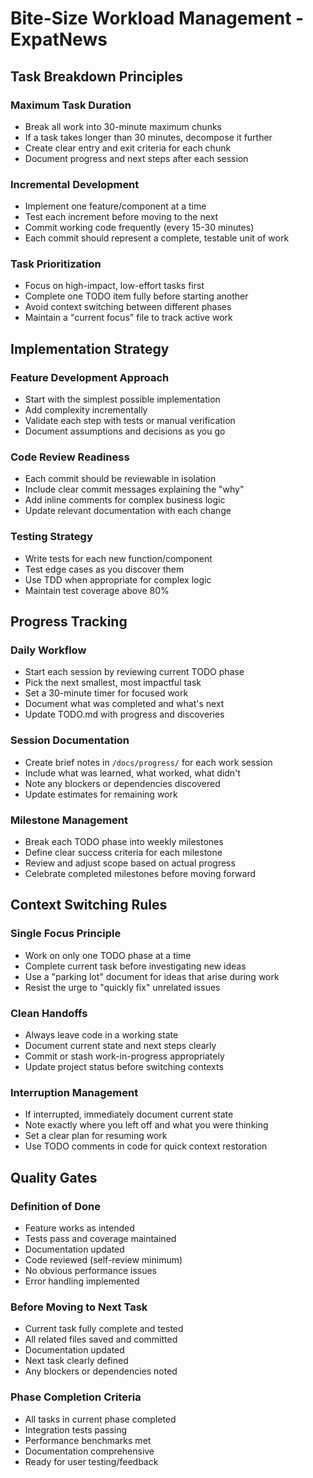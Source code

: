 # Bite-Size Workload Management - ExpatNews

## Task Breakdown Principles

### Maximum Task Duration

- Break all work into 30-minute maximum chunks
- If a task takes longer than 30 minutes, decompose it further
- Create clear entry and exit criteria for each chunk
- Document progress and next steps after each session

### Incremental Development

- Implement one feature/component at a time
- Test each increment before moving to the next
- Commit working code frequently (every 15-30 minutes)
- Each commit should represent a complete, testable unit of work

### Task Prioritization

- Focus on high-impact, low-effort tasks first
- Complete one TODO item fully before starting another
- Avoid context switching between different phases
- Maintain a "current focus" file to track active work

## Implementation Strategy

### Feature Development Approach

- Start with the simplest possible implementation
- Add complexity incrementally
- Validate each step with tests or manual verification
- Document assumptions and decisions as you go

### Code Review Readiness

- Each commit should be reviewable in isolation
- Include clear commit messages explaining the "why"
- Add inline comments for complex business logic
- Update relevant documentation with each change

### Testing Strategy

- Write tests for each new function/component
- Test edge cases as you discover them
- Use TDD when appropriate for complex logic
- Maintain test coverage above 80%

## Progress Tracking

### Daily Workflow

- Start each session by reviewing current TODO phase
- Pick the next smallest, most impactful task
- Set a 30-minute timer for focused work
- Document what was completed and what's next
- Update TODO.md with progress and discoveries

### Session Documentation

- Create brief notes in `/docs/progress/` for each work session
- Include what was learned, what worked, what didn't
- Note any blockers or dependencies discovered
- Update estimates for remaining work

### Milestone Management

- Break each TODO phase into weekly milestones
- Define clear success criteria for each milestone
- Review and adjust scope based on actual progress
- Celebrate completed milestones before moving forward

## Context Switching Rules

### Single Focus Principle

- Work on only one TODO phase at a time
- Complete current task before investigating new ideas
- Use a "parking lot" document for ideas that arise during work
- Resist the urge to "quickly fix" unrelated issues

### Clean Handoffs

- Always leave code in a working state
- Document current state and next steps clearly
- Commit or stash work-in-progress appropriately
- Update project status before switching contexts

### Interruption Management

- If interrupted, immediately document current state
- Note exactly where you left off and what you were thinking
- Set a clear plan for resuming work
- Use TODO comments in code for quick context restoration

## Quality Gates

### Definition of Done

- Feature works as intended
- Tests pass and coverage maintained
- Documentation updated
- Code reviewed (self-review minimum)
- No obvious performance issues
- Error handling implemented

### Before Moving to Next Task

- Current task fully complete and tested
- All related files saved and committed
- Documentation updated
- Next task clearly defined
- Any blockers or dependencies noted

### Phase Completion Criteria

- All tasks in current phase completed
- Integration tests passing
- Performance benchmarks met
- Documentation comprehensive
- Ready for user testing/feedback
